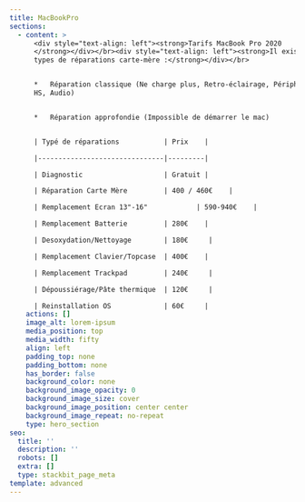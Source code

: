 ```yaml
---
title: MacBookPro
sections:
  - content: >
      <div style="text-align: left"><strong>Tarifs MacBook Pro 2020
      </strong></div></br><div style="text-align: left"><strong>Il existe deux
      types de réparations carte-mère :</strong></div></br>


      *   Réparation classique (Ne charge plus, Retro-éclairage, Périphérique
      HS, Audio)


      *   Réparation approfondie (Impossible de démarrer le mac)


      | Typé de réparations           | Prix    |

      |-------------------------------|---------|

      | Diagnostic                    | Gratuit |

      | Réparation Carte Mère         | 400 / 460€    |

      | Remplacement Ecran 13"-16"            | 590-940€    |

      | Remplacement Batterie         | 280€    |

      | Desoxydation/Nettoyage        | 180€     |

      | Remplacement Clavier/Topcase  | 400€    |

      | Remplacement Trackpad         | 240€     |

      | Dépoussiérage/Pâte thermique  | 120€     |

      | Reinstallation OS             | 60€     |
    actions: []
    image_alt: lorem-ipsum
    media_position: top
    media_width: fifty
    align: left
    padding_top: none
    padding_bottom: none
    has_border: false
    background_color: none
    background_image_opacity: 0
    background_image_size: cover
    background_image_position: center center
    background_image_repeat: no-repeat
    type: hero_section
seo:
  title: ''
  description: ''
  robots: []
  extra: []
  type: stackbit_page_meta
template: advanced
---
```


